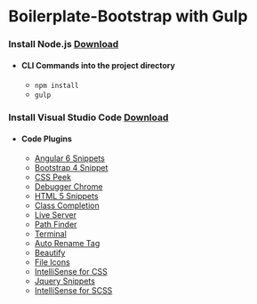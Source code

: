 # Boilerplate-Bootstrap with Gulp

### Install Node.js <a href="https://nodejs.org/en/download/">Download</a>
-   #### CLI Commands into the project directory
    - <code>npm install</code>
    - <code>gulp</code>
  
### Install Visual Studio Code <a href="https://code.visualstudio.com/download">Download</a>
-   #### Code Plugins
    - <a href="https://marketplace.visualstudio.com/items?itemName=Mikael.Angular-BeastCode">Angular 6 Snippets</a><br /> 
    - <a href="https://marketplace.visualstudio.com/items?itemName=thekalinga.bootstrap4-vscode">Bootstrap 4 Snippet</a><br /> 
    - <a href="https://marketplace.visualstudio.com/items?itemName=pranaygp.vscode-css-peek">CSS Peek</a><br /> 
    - <a href="https://marketplace.visualstudio.com/items?itemName=msjsdiag.debugger-for-chrome"> Debugger Chrome</a><br /> 
    - <a href="https://marketplace.visualstudio.com/items?itemName=abusaidm.html-snippets">HTML 5 Snippets</a><br /> 
    - <a href="https://marketplace.visualstudio.com/items?itemName=Zignd.html-css-class-completion">Class Completion</a><br /> 
    - <a href="https://marketplace.visualstudio.com/items?itemName=ritwickdey.LiveServer">Live Server</a><br /> 
    - <a href="https://marketplace.visualstudio.com/items?itemName=christian-kohler.path-intellisense">Path Finder</a><br /> 
    - <a href="https://marketplace.visualstudio.com/items?itemName=formulahendry.terminal">Terminal</a><br />
    - <a href="https://marketplace.visualstudio.com/items?itemName=formulahendry.auto-rename-tag">Auto Rename Tag</a><br />
    - <a href="https://marketplace.visualstudio.com/items?itemName=HookyQR.beautify">Beautify</a><br />
    - <a href="https://marketplace.visualstudio.com/items?itemName=file-icons.file-icons">File Icons</a><br />
    - <a href="https://marketplace.visualstudio.com/items?itemName=Zignd.html-css-class-completion">IntelliSense for CSS</a><br />
    - <a href="https://marketplace.visualstudio.com/items?itemName=donjayamanne.jquerysnippets">Jquery Snippets</a><br />
    - <a href="https://marketplace.visualstudio.com/items?itemName=mrmlnc.vscode-scss">IntelliSense for SCSS</a><br />
    
